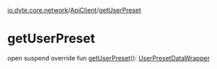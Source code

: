 [io.dyte.core.network](../index.md)/[ApiClient](index.md)/[getUserPreset](get-user-preset.md)

# getUserPreset


open suspend override fun [getUserPreset](get-user-preset.md)(): [UserPresetDataWrapper](../../com.dyte.mobilecorekmm.network.models/-user-preset-data-wrapper/index.md)
